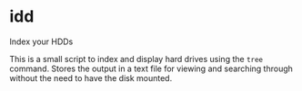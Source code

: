 # idd
Index your HDDs

This is a small script to index and display hard drives using the `tree` command. Stores the output in a text file for viewing and searching through without the need to have the disk mounted.
